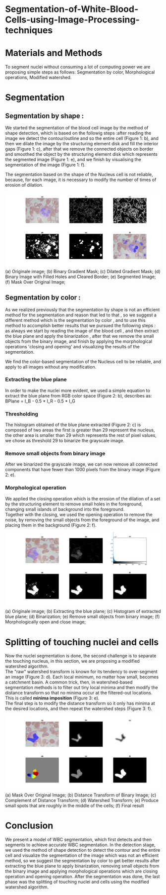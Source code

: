 # Segmentation-of-White-Blood-Cells-using-Image-Processing-techniques

Materials and Methods
=====================

To segment nuclei without consuming a lot of computing power we are
proposing simple steps as follows: Segmentation by color, Morphological
operations, Modified watershed.

Segmentation
============

Segmentation by shape :
-----------------------

We started the segmentation of the blood cell image by the method of
shape detection, which is based on the followig steps :after reading the
image we detect the contour/outline and so the entire cell (Figure 1:
b), and then we dilate the image by the structuring element disk and
fill the interior gaps (Figure 1: c), after that we remove the connected
objects on border and smoothed the object by the structuring element
disk which represents the segmented image (Figure 1: e), and we finish
by visualising the segmentation of the image (Figure 1: f).

The segmentation based on the shape of the Nucleus cell is not reliable,
because, for each image, it is necessary to modify the number of times
of erosion of dilation.

![image](figure1.png)
(a) Originale image; (b) Binary Gradient Mask; (c) Dilated Gradient Mask; (d) Binary Image with Filled Holes and Cleared Border; (e)  Segmented Image; (f) Mask Over Original Image;

Segmentation by color :
-----------------------

As we realized previously that the segmentation by shape is not an
efficient method for the segmentation and reason that led to that , so
we suggest a different method which is the segmentation by color , and
to use this method to accomplish better results that we pursued the
following steps : as always we start by reading the image of the blood
cell , and then extract the blue plane and apply the binarization ,
after that we remove the small objects from the binary image, and finish
by applying the morphological operations 'closing and opening' and
visualizing the results of the segmentation.

We find the color-based segmentation of the Nucleus cell to be reliable,
and apply to all images without any modification.

### Extracting the blue plane

In order to make the nuclei more evident, we used a simple equation to
extract the blue plane from RGB color space (Figure 2: b), describes as:
BPlane = I_B  - 0.5 * I_R - 0.5 * I_G

### Thresholding

The histogram obtained of the blue plane extracted (Figure 2: c) is
composed of two areas the first is greater than 29 represent the
nucleus, the other area is smaller than 29 which represents the rest of
pixel values, we chose as threshold 29 to binarize the grayscale image.

### Remove small objects from binary image

After we binarized the grayscale image, we can now remove all connected
components that have fewer than 1000 pixels from the binary image
(Figure 2: e).

### Morphological operation

We applied the closing operation which is the erosion of the dilation of
a set by the structuring element to remove small holes in the
foreground, changing small islands of background into the foreground.\
Together with the closing, we used the opening operation to remove the
noise, by removing the small objects from the foreground of the image,
and placing them in the background (Figure 2: f).

![image](figure2.png)
(a) Originale image; (b) Extracting the blue plane; (c) Histogram of extracted blue plane; (d) Binarization; (e)  Remove small objects from binary image; (f) Morphologically open and close image;


Splitting of touching nuclei and cells
======================================

Now the nuclei segmentation is done, the second challenge is to separate
the touching nucleus, in this section, we are proposing a modified
watershed algorithm.\
The \"raw\" watershed transform is known for its tendency to
over-segment an image (Figure 3: d). Each local minimum, no matter how
small, becomes a catchment basin. A common trick, then, in
watershed-based segmentation methods is to filter out tiny local minima
and then modify the distance transform so that no minima occur at the
filtered-out locations. This is called **minima imposition** (Figure 3:
e).\
The final step is to modify the distance transform so it only has minima
at the desired locations, and then repeat the watershed steps (Figure 3:
f).

![image](figure3.png)
(a) Mask Over Original Image; (b) Distance Transform of Binary Image; (c) Complement of Distance Transform; (d) Watershed Transform; (e) Produce small spots that are roughly in the middle of the cells; (f) Final result

Conclusion
==========

We present a model of WBC segmentation, which first
detects and then segments to achieve accurate WBC segmentation. In the
detection stage, we used the method of shape detection to detect the
contour and the entire cell and visualize the segmentation of the image
which was not an efficient method, so we suggest the segmentation by
color to get better results after extracting the blue plane to apply
binarization, removing small objects from the binary image and applying
morphological operations which are closing operation and opening
operation. After the segmentation was done, the last phase was the
splitting of touching nuclei and cells using the modified watershed
algorithm.

